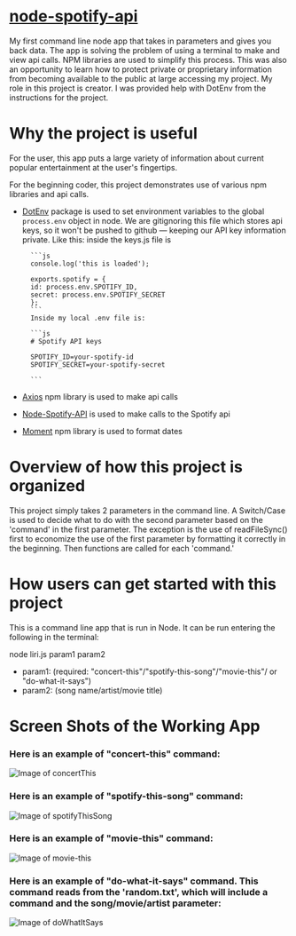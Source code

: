 # [node-spotify-api](https://lamontblack1.github.io/node-spotify-api/)
My first command line node app that takes in parameters and gives you back data.
The app is solving the problem of using a terminal to make and view api calls. NPM libraries are used to simplify this process. This was also an opportunity to learn how to protect private or proprietary information from becoming available to the public at large accessing my project.
My role in this project is creator. I was provided help with DotEnv from the instructions for the project.

# Why the project is useful
For the user, this app puts a large variety of information about current popular entertainment at the user's fingertips.

For the beginning coder, this project demonstrates use of various npm libraries and api calls.

* [DotEnv](https://www.npmjs.com/package/dotenv) package is used to set environment variables to the global `process.env` object in node. We are gitignoring this file which stores api keys, so it won't be pushed to github &mdash; keeping our API key information private. Like this: 
        inside the keys.js file is

        ```js
        console.log('this is loaded');

        exports.spotify = {
        id: process.env.SPOTIFY_ID,
        secret: process.env.SPOTIFY_SECRET
        };
        ```
        Inside my local .env file is:

        ```js
        # Spotify API keys

        SPOTIFY_ID=your-spotify-id
        SPOTIFY_SECRET=your-spotify-secret

        ```

* [Axios](https://www.npmjs.com/package/axios) npm library is used to make api calls
* [Node-Spotify-API](https://www.npmjs.com/package/node-spotify-api) is used to make calls to the Spotify api
* [Moment](https://www.npmjs.com/package/moment) npm library is used to format dates

# Overview of how this project is organized
This project simply takes 2 parameters in the command line. 
A Switch/Case is used to decide what to do with the second parameter based on the 'command' in the first parameter. The exception is the use of readFileSync() first to economize the use of the first parameter by formatting it correctly in the beginning. Then functions are called for each 'command.'

# How users can get started with this project
This is a command line app that is run in Node. It can be run entering the following in the terminal:

node liri.js param1 param2

- param1: (required: "concert-this"/"spotify-this-song"/"movie-this"/ or "do-what-it-says")
- param2: (song name/artist/movie title)

# Screen Shots of the Working App

### Here is an example of "concert-this" command:
![Image of concertThis](https://lamontblack1.github.io/node-spotify-api/images/concertThis.jpg)

### Here is an example of "spotify-this-song" command:
![Image of spotifyThisSong](https://lamontblack1.github.io/node-spotify-api/images/spotifyThisSong.jpg)

### Here is an example of "movie-this" command:
![Image of movie-this](https://lamontblack1.github.io/node-spotify-api/images/movieThis.jpg)

### Here is an example of "do-what-it-says" command. This command reads from the 'random.txt', which will include a command and the song/movie/artist parameter:
![Image of doWhatItSays](https://lamontblack1.github.io/node-spotify-api/images/doWhatItSays.jpg)